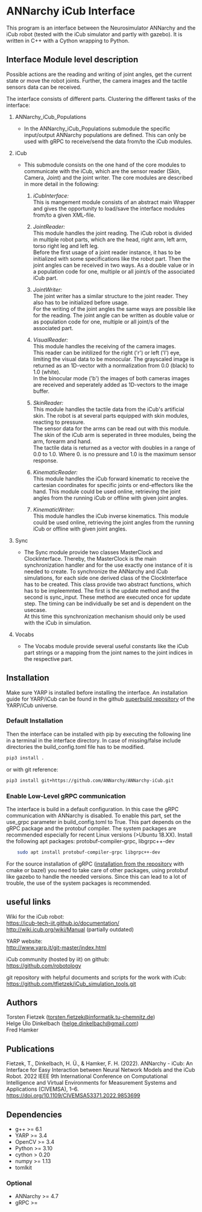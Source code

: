 # ANNarchy iCub Interface
This program is an interface between the Neurosimulator ANNarchy and the iCub robot (tested with the iCub simulator and partly with gazebo). It is written in C++ with a Cython wrapping to Python.


## Interface Module level description
Possible actions are the reading and writing of joint angles, get the current state or move the robot joints. Further, the camera images and the tactile sensors data can be received.

The interface consists of different parts. Clustering the different tasks of the interface:

1. ANNarchy_iCub_Populations
    - In the ANNarchy_iCub_Populations submodule the specific input/output ANNarchy populations are defined. This can only be used with gRPC to receive/send the data from/to the iCub modules.

2. iCub
    - This submodule consists on the one hand of the core modules to communicate with the iCub, which are the sensor reader (Skin, Camera, Joint) and the joint writer. The core modules are described in more detail in the following:

        1. *iCubInterface:*<br>
            This is mangement module consists of an abstract main Wrapper and gives the opportunity to load/save the interface modules from/to a given XML-file.

        2. *JointReader:*<br>
            This module handles the joint reading. The iCub robot is divided in multiple robot parts, which are the head, right arm, left arm, torso right leg and left leg.<br>
            Before the first usage of a joint reader instance, it has to be initialized with some specifications like the robot part. Then the joint angles can be received in two ways. As a double value or in a population code for one, multiple or all joint/s of the associated iCub part.

        3. *JointWriter:*<br>
            The joint writer has a similar structure to the joint reader. They also has to be initialized before usage.<br>
            For the writing of the joint angles the same ways are possible like for the reading. The joint angle can be written as double value or as population code for one, multiple or all joint/s of the associated part.

        4. *VisualReader:*<br>
            This module handles the receiving of the camera images.<br>
            This reader can be initilized for the right ('r') or left ('l') eye, limiting the visual data to be monocular. The grayscaled image is returned as an 1D-vector with a normalization from 0.0 (black) to 1.0 (white).<br>
            In the binocular mode ('b') the images of both cameras images are received and seperately added as 1D-vectors to the image buffer.

        5. *SkinReader:*<br>
            This module handles the tactile data from the iCub's artificial skin. The robot is at several parts equipped with skin modules, reacting to pressure.<br>
            The sensor data for the arms can be read out with this module. The skin of the iCub arm is seperated in three modules, being the arm, forearm and hand.<br>
            The tactile data is returned as a vector with doubles in a range of 0.0 to 1.0. Where 0. is no pressure and 1.0 is the maximum sensor response.

        6. *KinematicReader:*<br>
            This module handles the iCub forward kinematic to receive the cartesian coordinates for specific joints or end-effectors like the hand. This module could be used online, retrieving the joint angles from the running iCub or offline with given joint angles.

        7. *KinematicWriter:*<br>
            This module handles the iCub inverse kinematics. This module could be used online, retrieving the joint angles from the running iCub or offline with given joint angles.

3. Sync
    - The Sync module provide two classes MasterClock and ClockInterface. Thereby, the MasterClock is the main synchronization handler and for the use exactly one instance of it is needed to create. To synchronize the ANNarchy and iCub simulations, for each side one derived class of the ClockInterface has to be created. This class provide two abstract functions, which has to be impleemnted. The first is the update method and the second is sync_input. These method are executed once for update step. The timing can be individually be set and is dependent on the usecase.<br>
    At this time this synchronization mechanism should only be used with the iCub in simulation.

4. Vocabs
    - The Vocabs module provide several useful constants like the iCub part strings or a mapping from the joint names to the joint indices in the respective part.


## Installation
Make sure YARP is installed before installing the interface. An installation guide for YARP/iCub can be found in the github [superbuild repository](https://github.com/robotology/robotology-superbuild) of the YARP/iCub universe.

### Default Installation
Then the interface can be installed with pip by executing the following line in a terminal in the interface directory.
In case of missing/false include directories the build_config.toml file has to be modified.<br>

```bash
pip3 install .
```
or with git reference:
```bash
pip3 install git+https://github.com/ANNarchy/ANNarchy-iCub.git
```


### Enable Low-Level gRPC communication
The interface is build in a default configuration. In this case the gRPC communication with ANNarchy is disabled. To enable this part, set the use_grpc parameter in build_config.toml to True. This part depends on the gRPC package and the protobuf compiler.
The system packages are recommended especially for recent Linux versions (>Ubuntu 18.XX). Install the following apt packages: protobuf-compiler-grpc, libgrpc++-dev
```bash
    sudo apt install protobuf-compiler-grpc libgrpc++-dev
```
For the source installation of gRPC ([installation from the repository](https://grpc.io/docs/languages/cpp/quickstart/#install-grpc) with cmake or bazel) you need to take care of other packages, using protobuf like gazebo to handle the needed versions. Since this can lead to a lot of trouble, the use of the system packages is recommended.


## useful links
Wiki for the iCub robot:<br>
<https://icub-tech-iit.github.io/documentation/> <br>
<http://wiki.icub.org/wiki/Manual> (partially outdated)

YARP website:<br>
<http://www.yarp.it/git-master/index.html>

iCub community (hosted by iit) on github:<br>
<https://github.com/robotology>

git repository with helpful documents and scripts for the work with iCub:<br>
<https://github.com/tfietzek/iCub_simulation_tools.git>


## Authors
Torsten Fietzek (<torsten.fietzek@informatik.tu-chemnitz.de>)<br>
Helge Ülo Dinkelbach (<helge.dinkelbach@gmail.com>)<br>
Fred Hamker <br>


## Publications
Fietzek, T., Dinkelbach, H. Ü., & Hamker, F. H. (2022). ANNarchy - iCub: An Interface for Easy Interaction between Neural Network Models and the iCub Robot. 2022 IEEE 9th International Conference on Computational Intelligence and Virtual Environments for Measurement Systems and Applications (CIVEMSA), 1–6. <https://doi.org/10.1109/CIVEMSA53371.2022.9853699>


## Dependencies
* g++     >= 6.1
* YARP    >= 3.4
* OpenCV  >= 3.4
* Python  >= 3.10
* cython  > 0.20
* numpy   >= 1.13
* tomlkit

### Optional
* ANNarchy >= 4.7
* gRPC >=

